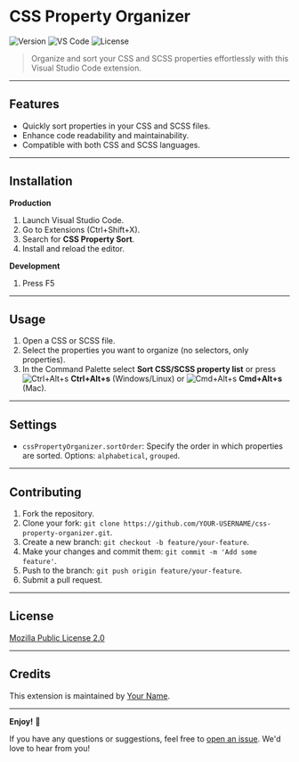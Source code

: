 # CSS Property Organizer

![Version](https://img.shields.io/badge/version-0.1.0-brightgreen.svg)
![VS Code](https://img.shields.io/badge/vs%20code-%5E1.82.0-blue.svg)
![License](https://img.shields.io/badge/license-Mozilla%20Public%20License%202.0-blue.svg)

> Organize and sort your CSS and SCSS properties effortlessly with this Visual Studio Code extension.

---

## Features

- Quickly sort properties in your CSS and SCSS files.
- Enhance code readability and maintainability.
- Compatible with both CSS and SCSS languages.

---

## Installation

**Production**
1. Launch Visual Studio Code.
2. Go to Extensions (Ctrl+Shift+X).
3. Search for **CSS Property Sort**.
4. Install and reload the editor.

**Development**
1. Press F5

---

## Usage

1. Open a CSS or SCSS file.
2. Select the properties you want to organize (no selectors, only properties).
3. In the Command Palette select **Sort CSS/SCSS property list** or press ![Ctrl+Alt+s](https://placehold.it/15/000000/000000?text=+) **Ctrl+Alt+s** (Windows/Linux) or ![Cmd+Alt+s](https://placehold.it/15/000000/000000?text=+) **Cmd+Alt+s** (Mac).


---

## Settings

- `cssPropertyOrganizer.sortOrder`: Specify the order in which properties are sorted. Options: `alphabetical`, `grouped`.

---

## Contributing

1. Fork the repository.
2. Clone your fork: `git clone https://github.com/YOUR-USERNAME/css-property-organizer.git`.
3. Create a new branch: `git checkout -b feature/your-feature`.
4. Make your changes and commit them: `git commit -m 'Add some feature'`.
5. Push to the branch: `git push origin feature/your-feature`.
6. Submit a pull request.

---

## License

[Mozilla Public License 2.0](LICENSE)

---

## Credits

This extension is maintained by [Your Name](https://github.com/YOUR-USERNAME).

---

**Enjoy!** 🎉

If you have any questions or suggestions, feel free to [open an issue](https://github.com/YOUR-USERNAME/css-property-organizer/issues). We'd love to hear from you!
